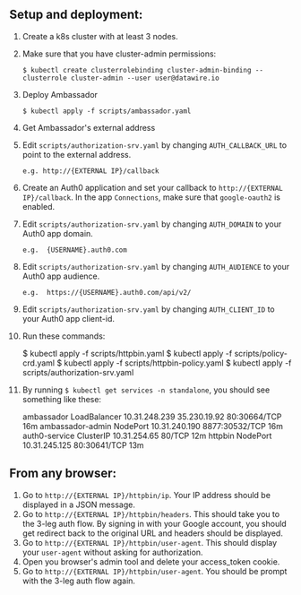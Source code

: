 ## Setup and deployment:

 1. Create a k8s cluster with at least 3 nodes.

 2. Make sure that you have cluster-admin permissions:

        $ kubectl create clusterrolebinding cluster-admin-binding --clusterrole cluster-admin --user user@datawire.io

 3. Deploy Ambassador

        $ kubectl apply -f scripts/ambassador.yaml

 4. Get Ambassador's external address

 5. Edit `scripts/authorization-srv.yaml` by changing
    `AUTH_CALLBACK_URL` to point to the external address.

        e.g. http://{EXTERNAL IP}/callback

 6. Create an Auth0 application and set your callback to
    `http://{EXTERNAL IP}/callback`. In the app `Connections`, make
    sure that `google-oauth2` is enabled.

 7. Edit `scripts/authorization-srv.yaml` by changing `AUTH_DOMAIN` to
    your Auth0 app domain.

        e.g.  {USERNAME}.auth0.com

 8. Edit `scripts/authorization-srv.yaml` by changing `AUTH_AUDIENCE`
     to your Auth0 app audience.

        e.g.  https://{USERNAME}.auth0.com/api/v2/

 9. Edit `scripts/authorization-srv.yaml` by changing `AUTH_CLIENT_ID`
    to your Auth0 app client-id.

 10. Run these commands:

        $ kubectl apply -f scripts/httpbin.yaml
        $ kubectl apply -f scripts/policy-crd.yaml
        $ kubectl apply -f scripts/httpbin-policy.yaml
        $ kubectl apply -f scripts/authorization-srv.yaml

 11. By running `$ kubectl get services -n standalone`, you should see
     something like these:

        ambassador         LoadBalancer   10.31.248.239   35.230.19.92   80:30664/TCP     16m
        ambassador-admin   NodePort       10.31.240.190   <none>         8877:30532/TCP   16m
        auth0-service      ClusterIP      10.31.254.65    <none>         80/TCP           12m
        httpbin            NodePort       10.31.245.125   <none>         80:30641/TCP     13m

## From any browser:

 1. Go to `http://{EXTERNAL IP}/httpbin/ip`. Your IP address should be
    displayed in a JSON message.
 2. Go to `http://{EXTERNAL IP}/httpbin/headers`. This should take you
    to the 3-leg auth flow. By signing in with your Google account,
    you should get redirect back to the original URL and headers
    should be displayed.
 3. Go to `http://{EXTERNAL IP}/httpbin/user-agent`. This should
    display your `user-agent` without asking for authorization.
 4. Open you browser's admin tool and delete your access_token cookie.
 5. Go to `http://{EXTERNAL IP}/httpbin/user-agent`. You should be
    prompt with the 3-leg auth flow again.
